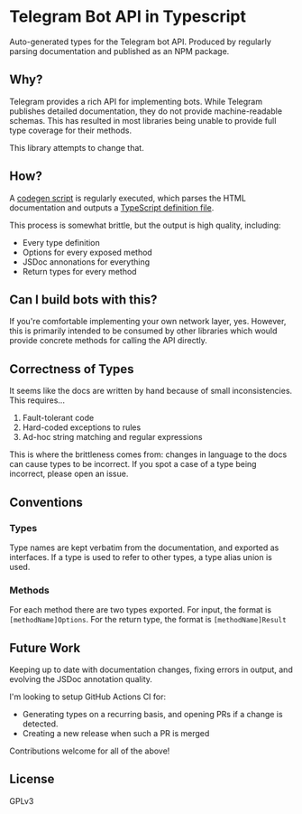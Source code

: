 # Telegram Bot API in Typescript

Auto-generated types for the Telegram bot API. Produced by regularly parsing documentation and published as an NPM package.

## Why?

Telegram provides a rich API for implementing bots. While Telegram publishes detailed documentation, they do not provide machine-readable schemas. This has resulted in most libraries being unable to provide full type coverage for their methods.

This library attempts to change that.

## How?

A [codegen script](/src/codegen.ts) is regularly executed, which parses the HTML documentation and outputs a [TypeScript definition file](/dist/TelegramBotBindings.d.ts).

This process is somewhat brittle, but the output is high quality, including:

- Every type definition
- Options for every exposed method
- JSDoc annonations for everything
- Return types for every method

## Can I build bots with this?

If you're comfortable implementing your own network layer, yes. However, this is primarily intended to be consumed by other libraries which would provide concrete methods for calling the API directly.

## Correctness of Types

It seems like the docs are written by hand because of small inconsistencies. This requires...

1. Fault-tolerant code
2. Hard-coded exceptions to rules
3. Ad-hoc string matching and regular expressions

This is where the brittleness comes from: changes in language to the docs can cause types to be incorrect. If you spot a case of a type being incorrect, please open an issue.

## Conventions

### Types

Type names are kept verbatim from the documentation, and exported as interfaces. If a type is used to refer to other types, a type alias union is used.

### Methods

For each method there are two types exported. For input, the format is `[methodName]Options`. For the return type, the format is `[methodName]Result`

## Future Work

Keeping up to date with documentation changes, fixing errors in output, and evolving the JSDoc annotation quality.

I'm looking to setup GitHub Actions CI for:

- Generating types on a recurring basis, and opening PRs if a change is detected.
- Creating a new release when such a PR is merged

Contributions welcome for all of the above!

## License

GPLv3

